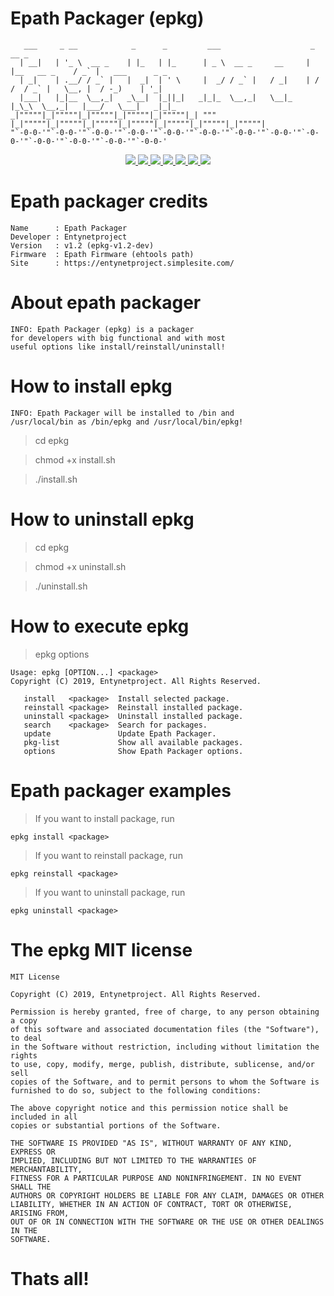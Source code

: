 # Epath Packager (epkg)

       ___     _ __            _      _         ___                    _               __ _                  
      | __|   | '_ \  __ _    | |_   | |_      | _ \  __ _     __     | |__   __ _    / _` |   ___      _ _  
      | _|    | .__/ / _` |   |  _|  | ' \     |  _/ / _` |   / _|    | / /  / _` |   \__, |  / -_)    | '_| 
      |___|   |_|__  \__,_|   _\__|  |_||_|   _|_|_  \__,_|   \__|_   |_\_\  \__,_|   |___/   \___|   _|_|_  
    _|"""""|_|"""""|_|"""""|_|"""""|_|"""""|_| """ |_|"""""|_|"""""|_|"""""|_|"""""|_|"""""|_|"""""|_|"""""| 
    "`-0-0-'"`-0-0-'"`-0-0-'"`-0-0-'"`-0-0-'"`-0-0-'"`-0-0-'"`-0-0-'"`-0-0-'"`-0-0-'"`-0-0-'"`-0-0-'"`-0-0-' 

<p align="center">
  <a href="http://entynetproject.simplesite.com/">
    <img src="https://img.shields.io/badge/entynetproject-Ivan%20Nikolsky-blue.svg">
  </a>
  <a href="https://github.com/entynetproject/epkg/releases">
    <img src="https://img.shields.io/github/release/entynetproject/epkg.svg">
  </a>
  <a href="https://ru.m.wikipedia.org/wiki/сценарий_командной_строки">
    <img src="https://img.shields.io/badge/language-shell-green.svg">
 </a>
  <a href="https://github.com/entynetproject/ehtools">
      <img src="https://img.shields.io/badge/firmware-epath-red.svg?maxAge=2592000">
 </a>
  <a href="https://github.com/entynetproject/epkg/issues?q=is%3Aissue+is%3Aclosed">
      <img src="https://img.shields.io/github/issues/entynetproject/epkg.svg">
  </a>
  <a href="https://github.com/entynetproject/epkg/wiki">
      <img src="https://img.shields.io/badge/wiki%20-epkg-lightgrey.svg">
 </a>
  <a href="https://mobile.twitter.com/entynetproject">
    <img src="https://img.shields.io/badge/twitter-entynetproject-blue.svg">
 </a>
</p>

# Epath packager credits

    Name      : Epath Packager 
    Developer : Entynetproject
    Version   : v1.2 (epkg-v1.2-dev)
    Firmware  : Epath Firmware (ehtools path)
    Site      : https://entynetproject.simplesite.com/

# About epath packager

    INFO: Epath Packager (epkg) is a packager 
    for developers with big functional and with most 
    useful options like install/reinstall/uninstall!

# How to install epkg

    INFO: Epath Packager will be installed to /bin and
    /usr/local/bin as /bin/epkg and /usr/local/bin/epkg!

> cd epkg

> chmod +x install.sh

> ./install.sh

# How to uninstall epkg

> cd epkg

> chmod +x uninstall.sh

> ./uninstall.sh

# How to execute epkg

> epkg options

    Usage: epkg [OPTION...] <package>
    Copyright (C) 2019, Entynetproject. All Rights Reserved.

       install   <package>  Install selected package.
       reinstall <package>  Reinstall installed package.
       uninstall <package>  Uninstall installed package.
       search    <package>  Search for packages.
       update               Update Epath Packager.
       pkg-list             Show all available packages.
       options              Show Epath Packager options.

# Epath packager examples

> If you want to install package, run

    epkg install <package>

> If you want to reinstall package, run
     
    epkg reinstall <package>
    
> If you want to uninstall package, run
    
    epkg uninstall <package>
    
# The epkg MIT license

    MIT License

    Copyright (C) 2019, Entynetproject. All Rights Reserved.

    Permission is hereby granted, free of charge, to any person obtaining a copy
    of this software and associated documentation files (the "Software"), to deal
    in the Software without restriction, including without limitation the rights
    to use, copy, modify, merge, publish, distribute, sublicense, and/or sell
    copies of the Software, and to permit persons to whom the Software is
    furnished to do so, subject to the following conditions:

    The above copyright notice and this permission notice shall be included in all
    copies or substantial portions of the Software.

    THE SOFTWARE IS PROVIDED "AS IS", WITHOUT WARRANTY OF ANY KIND, EXPRESS OR
    IMPLIED, INCLUDING BUT NOT LIMITED TO THE WARRANTIES OF MERCHANTABILITY,
    FITNESS FOR A PARTICULAR PURPOSE AND NONINFRINGEMENT. IN NO EVENT SHALL THE
    AUTHORS OR COPYRIGHT HOLDERS BE LIABLE FOR ANY CLAIM, DAMAGES OR OTHER
    LIABILITY, WHETHER IN AN ACTION OF CONTRACT, TORT OR OTHERWISE, ARISING FROM,
    OUT OF OR IN CONNECTION WITH THE SOFTWARE OR THE USE OR OTHER DEALINGS IN THE
    SOFTWARE.

# Thats all!
